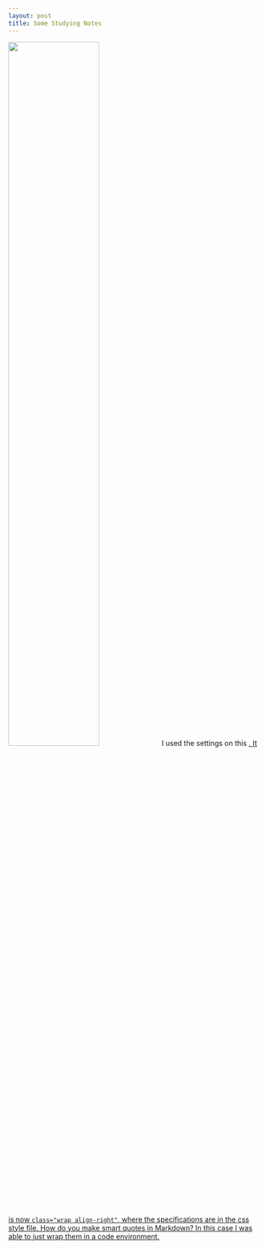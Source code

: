 ```yaml
---
layout: post
title: Some Studying Notes
---
```


<img src="https://wh33les.github.io/images/factorialPowersOfTen.png" class="wrap align-right" height="60%" width="60%">
I used the settings on this <a href="http://www.hyperbolics.caths.cam.ac.uk/main.php?section=people&ID=1>webpage by The Hyperbolics</a> for my Anki flashcards.  TIL that factorials dominate powers of 10 when _n_=25. I also L the updated way to align images in html. Before, I was using the attribute <code>align="right"</code>.  It is now <code>class="wrap align-right"</code>, where the specifications are in the css style file.  How do you make smart quotes in Markdown?  In this case I was able to just wrap them in a code environment.   

